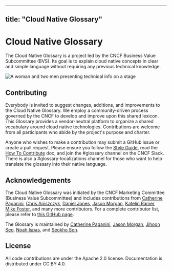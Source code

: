 
---
title: "Cloud Native Glossary"
---

# Cloud Native Glossary

The Cloud Native Glossary is a project led by the CNCF Business Value Subcommittee (BVS). Its goal is to explain cloud native concepts in clear and simple language without requiring any previous technical knowledge.

<p><img class="mt-5" src="/images/homepage/stage.jpg" alt="A woman and two men presenting technical info on a stage"></p>

## Contributing
Everybody is invited to suggest changes, additions, and improvements to the Cloud Native Glossary. We employ a community-driven process governed by the CNCF to develop and improve upon this shared lexicon. This Glossary provides a vendor-neutral platform to organize a shared vocabulary around cloud native technologies. Contributions are welcome from all participants who abide by the project's purpose and charter.

Anyone who wishes to make a contribution may submit a GitHub issue or create a pull request. Please ensure you follow the [Style Guide](/style-guide/), read the [How To Contribute](/contribute/) doc, and join the #glossary channel on the CNCF Slack. There is also a #glossary-localizations channel for those who want to help translate the glossary into their native language.

## Acknowledgements

The Cloud Native Glossary was initiated by the CNCF Marketing
Committee (Business Value Subcommittee) and includes
contributions from [Catherine Paganini](https://www.linkedin.com/in/catherinepaganini/en/), [Chris Aniszczyk](https://www.linkedin.com/in/caniszczyk/),
[Daniel Jones](https://www.linkedin.com/in/danieljoneseb/?originalSubdomain=uk), [Jason Morgan](https://www.linkedin.com/in/jasonmorgan2/), [Katelin Ramer](https://www.linkedin.com/in/katelinramer/), [Mike Foster](https://www.linkedin.com/in/mfosterche/?originalSubdomain=ca), and many more contributors. For a complete contributor list, please refer to [this GitHub page](https://github.com/cncf/glossary/graphs/contributors).

The Glossary is maintained by [Catherine Paganini](https://www.linkedin.com/in/catherinepaganini/en/), [Jason Morgan](https://www.linkedin.com/in/jasonmorgan2/), [Jihoon Seo](https://www.linkedin.com/in/jihoon-seo/), [Noah Ispas](https://www.linkedin.com/in/noah-ispas-0665b42a/), and [Seokho Son](https://www.linkedin.com/in/seokho-son/).

## License

All code contributions are under the Apache 2.0 license. Documentation is distributed under CC BY 4.0.
